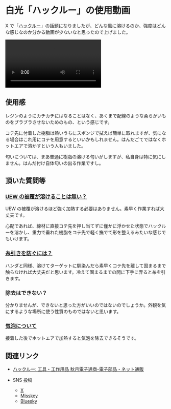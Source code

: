 # 白光「ハックルー」の使用動画

X で「[ハックルー](https://akizukidenshi.com/catalog/g/g107884/)」の話題になりましたが、どんな風に溶けるのか、強度はどんな感じなのか分かる動画が少ないなと思ったので上げました。

![](https://www.shapoco.net/media/2025/20251004_hakkuroo.mp4)

## 使用感

レジンのようにカチカチにはなることはなく、あくまで配線のような柔らかいものをブラブラさせないためのもの、という感じです。

コテ先に付着した樹脂は熱いうちにスポンジで拭えば簡単に取れますが、気になる場合はこれ用にコテを用意するといいかもしれません。はんだごてではなくホットエアで溶かすという人もいました。

匂いについては、まあ普通に樹脂の溶ける匂いがしますが、私自身は特に気にしません。はんだ付け自体匂いの出る作業ですし。

## 頂いた質問等

### [UEW の被覆が溶けることは無い？](https://twitter.com/KOBA789/status/1974442868732518757)

UEW の被覆が溶けるほど強く加熱する必要はありません。素早く作業すれば大丈夫です。

心配であれば、線材に直接コテ先を押し当てずに僅かに浮かせた状態でハックルーを溶かし、重力で垂れた樹脂をコテ先で軽く撫でて形を整えるみたいな感じでもいけます。

### [糸引きを防ぐには？](https://twitter.com/shapoco/status/1974488256495636837)

ハンダと同様、溶けてターゲットに馴染んだら素早くコテ先を離して固まるまで触らなければ大丈夫だと思います。冷えて固まるまでの間に下手に弄ると糸を引きます。

### 除去はできない？

分かりませんが、できないと思った方がいいのではないのでしょうか。外観を気にするような場所に使う性質のものではないと思います。

### [気泡について](https://twitter.com/MakeAugusta/status/1974471262631284969)

接着した後でホットエアで加熱すると気泡を除去できるそうです。

## 関連リンク

- [ハックルー: 工具・工作用品 秋月電子通商-電子部品・ネット通販](https://akizukidenshi.com/catalog/g/g107884/)
- SNS 投稿

    - [X](https://twitter.com/shapoco/status/1974440731319402692)
    - [Misskey](https://misskey.io/notes/adfsu7n1rcv90gy5)
    - [Bluesky](https://bsky.app/profile/shapoco.net/post/3m2ekqpisn22m)